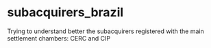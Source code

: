 # subacquirers_brazil
Trying to understand better the subacquirers registered with the main settlement chambers: CERC and CIP
